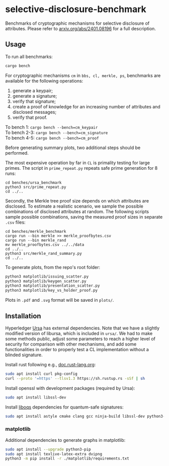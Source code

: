 # selective-disclosure-benchmark
Benchmarks of cryptographic mechanisms for selective disclosure of attributes. Please refer to [arxiv.org/abs/2401.08196](https://doi.org/10.48550/arXiv.2401.08196) for a full description.

## Usage

To run all benchmarks:
```bash
cargo bench
```

For cryptographic mechanisms `cm` in `bbs, cl, merkle, ps`, benchmarks are available for the following operations:
 1. generate a keypair;    
 2. generate a signature;  
 3. verify that signature;
 4. create a proof of knowledge for an increasing number of attributes and disclosed messages;
 5. verify that proof.

To bench 1: `cargo bench --bench=cm_keypair`   
To bench 2-3: `cargo bench --bench=cm_signature`  
To bench 4-5: `cargo bench --bench=cm_proof`

Before generating summary plots, two additional steps should be performed.

The most expensive operation by far in `CL` is primality testing for large primes. The script in `prime_repeat.py` repeats safe prime generation for 8 runs:

```
cd benches/ursa_benchmark
python3 src/prime_repeat.py
cd ../..
```

Secondly, the Merkle tree proof size depends on which attributes are disclosed. To estimate a realistic scenario, we sample the possible combinations of disclosed attributes at random. The following scripts sample possible combinations, saving the measured proof sizes in separate `.csv` files:

```
cd benches/merkle_benchmark
cargo run --bin merkle >> merkle_proofbytes.csv
cargo run --bin merkle_rand
mv merkle_proofbytes.csv ../../data
cd ../..
python3 src/merkle_rand_summary.py
cd ../..
```

To generate plots, from the repo's root folder:

```bash
python3 matplotlib/issuing_scatter.py
python3 matplotlib/keygen_scatter.py
python3 matplotlib/presentation_scatter.py
python3 matplotlib/key_vs_holder_proof.py
```

Plots in `.pdf` and `.svg` format will be saved in `plots/`.

## Installation

Hyperledger [Ursa](https://github.com/hyperledger/ursa) has external dependencies.
Note that we have a slightly modified version of libursa, which is included in `ursa/`. We had to make some methods public, adjust some parameters to reach a higher level of security for comparison with other mechanisms, and add some functionalities in order to properly test a CL implementation without a blinded signature.

Install rust following e.g., [doc.rust-lang.org](https://doc.rust-lang.org/book/ch01-01-installation.html):

```bash
sudo apt install curl pkg-config
curl --proto '=https' --tlsv1.3 https://sh.rustup.rs -sSf | sh
```

Install openssl with development packages (required by Ursa):

```bash
sudo apt install libssl-dev
```

Install [liboqs](https://github.com/open-quantum-safe/liboqs) dependencies for quantum-safe signatures:

```bash
sudo apt install astyle cmake clang gcc ninja-build libssl-dev python3-pytest python3-pytest-xdist unzip xsltproc doxygen graphviz python3-yaml valgrind
```

### matplotlib

Additional dependencies to generate graphs in matplotlib:

```bash
sudo apt install --upgrade python3-pip
sudo apt install texlive-latex-extra dvipng
python3 -m pip install -r ./matplotlib/requirements.txt
```

